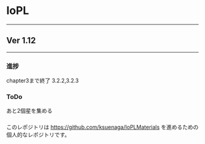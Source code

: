 # IoPL
***

## Ver 1.12
***
### 進捗  
chapter3まで終了
3.2.2,3.2.3
### ToDo  
あと2個星を集める

### 
このレポジトリは https://github.com/ksuenaga/IoPLMaterials を進めるための個人的なレポジトリです。  
